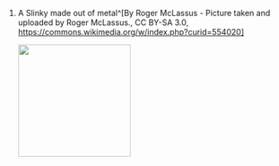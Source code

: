 1. A Slinky made out of metal^[By Roger McLassus - Picture taken and uploaded by Roger McLassus., CC BY-SA 3.0, https://commons.wikimedia.org/w/index.php?curid=554020]

	<img src="https://upload.wikimedia.org/wikipedia/commons/f/f3/2006-02-04_Metal_spiral.jpg" width="200" />